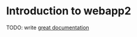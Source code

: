 # Introduction to webapp2

TODO: write [great documentation](http://jacobian.org/writing/what-to-write/)
